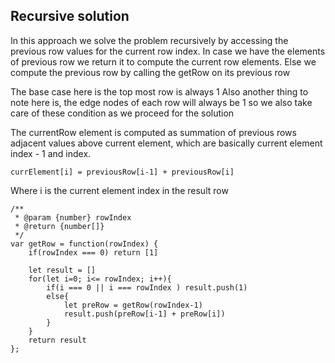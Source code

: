 ## Recursive solution

In this approach we solve the problem recursively by accessing the
previous row values for the current row index. In case we have
the elements of previous row we return it to compute the current row
elements. Else we compute the previous row by calling the getRow on its
previous row

The base case here is the top most row is always 1
Also another thing to note here is, the edge nodes of each row will
always be 1 so we also take care of these condition as we proceed for
the solution

The currentRow element is computed as summation of previous rows adjacent
values above current element, which are basically current element index - 1 and
index.

```
currElement[i] = previousRow[i-1] + previousRow[i]
```

Where i is the current element index in the result row

```
/**
 * @param {number} rowIndex
 * @return {number[]}
 */
var getRow = function(rowIndex) {
    if(rowIndex === 0) return [1]

    let result = []
    for(let i=0; i<= rowIndex; i++){
        if(i === 0 || i === rowIndex ) result.push(1)
        else{
            let preRow = getRow(rowIndex-1)
            result.push(preRow[i-1] + preRow[i])
        }
    }
    return result
};

```
